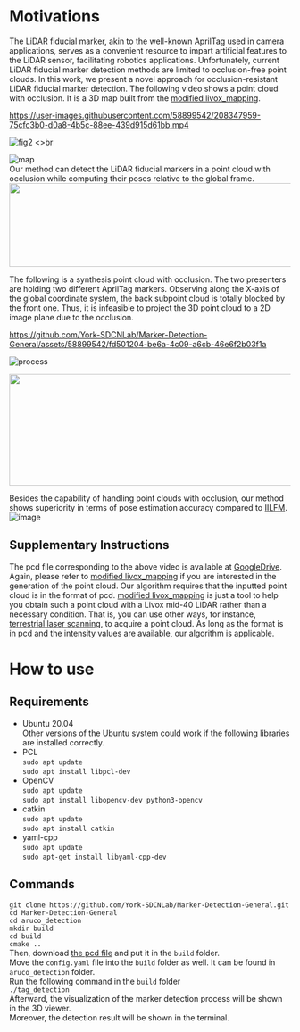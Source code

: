 # Motivations

The LiDAR fiducial marker, akin to the well-known AprilTag used in camera applications, serves as a convenient resource to impart artificial features to the LiDAR sensor, facilitating robotics applications. Unfortunately, current LiDAR fiducial marker detection methods are limited to occlusion-free point clouds. In this work, we present a novel approach for occlusion-resistant LiDAR fiducial marker detection. The following video shows a point cloud with occlusion. It is a 3D map built from the [modified livox_mapping](https://github.com/York-SDCNLab/Modified_livox_mapping).

https://user-images.githubusercontent.com/58899542/208347959-75cfc3b0-d0a8-4b5c-88ee-439d915d61bb.mp4

![fig2](https://user-images.githubusercontent.com/58899542/208348146-82e93a1e-757a-4ea0-962f-7ffd3358bc39.png) <>br

![map](https://user-images.githubusercontent.com/58899542/208348093-d83933a1-097c-4a9b-ae4f-bea9daf40377.png)<br>
Our method can detect the LiDAR fiducial markers in a point cloud with occlusion while computing their poses relative to the global frame. <br>
<img width="600" height="150" src="https://github.com/York-SDCNLab/Marker-Detection-General/assets/58899542/b319bf13-b622-4044-adf9-1fddca7d6c25"/> <br>

The following is a synthesis point cloud with occlusion. The two presenters are holding two different AprilTag markers. Observing along the X-axis of the global coordinate system, the back subpoint cloud is totally blocked by the front one. Thus, it is infeasible to project the 3D point cloud to a 2D image plane due to the occlusion.


https://github.com/York-SDCNLab/Marker-Detection-General/assets/58899542/fd501204-be6a-4c09-a6cb-46e6f2b03f1a



![process](https://github.com/York-SDCNLab/Marker-Detection-General/assets/58899542/da0baa0f-f278-4296-a7e2-6d8804038a32)


<img width="600" height="200" src="https://github.com/York-SDCNLab/Marker-Detection-General/assets/58899542/6a8cd9db-1264-4df1-bfe4-e981d8991176"/> <br>

Besides the capability of handling point clouds with occlusion, our method shows superiority in terms of pose estimation accuracy compared to [IILFM](https://github.com/York-SDCNLab/IILFM).
![image](https://github.com/York-SDCNLab/Marker-Detection-General/assets/58899542/5fa06a1b-a7af-40f2-9478-b67543dfbe02)

## Supplementary Instructions
The pcd file corresponding to the above video is available at [GoogleDrive](https://drive.google.com/file/d/1Ky2VkhjBpM8Guu6jKD_OapUoRiTiqcfk/view?usp=sharing). Again, please refer to [modified livox_mapping](https://github.com/York-SDCNLab/Modified_livox_mapping) if you are interested in the generation of the point cloud. Our algorithm requires that the inputted point cloud is in the format of pcd. [modified livox_mapping](https://github.com/York-SDCNLab/Modified_livox_mapping) is just a tool to help you obtain such a point cloud with a Livox mid-40 LiDAR rather than a necessary condition. That is, you can use other ways, for instance, [terrestrial laser scanning](https://www.youtube.com/watch?v=4-Cxoyb9N_c&t=291s), to acquire a point cloud. As long as the format is in pcd and the intensity values are available, our algorithm is applicable.

# How to use
## Requirements
* Ubuntu 20.04 <br>
Other versions of the Ubuntu system could work if the following libraries are installed correctly.<br>
* PCL <br>
``sudo apt update``<br>
``sudo apt install libpcl-dev``<br>
* OpenCV <br>
``sudo apt update``<br>
``sudo apt install libopencv-dev python3-opencv``<br>
* catkin<br>
``sudo apt update``<br>
``sudo apt install catkin``<br>
* yaml-cpp <br>
``sudo apt update``<br>
``sudo apt-get install libyaml-cpp-dev``<br>

## Commands
```git clone https://github.com/York-SDCNLab/Marker-Detection-General.git```<br>
```cd Marker-Detection-General```<br>
```cd aruco_detection```<br>
```mkdir build```<br>
```cd build```<br>
```cmake ..```<br>
Then, download [the pcd file](https://drive.google.com/file/d/1Ky2VkhjBpM8Guu6jKD_OapUoRiTiqcfk/view?usp=sharing) and put it in the ```build``` folder. <br>
Move the ```config.yaml``` file into the ```build``` folder as well. It can be found in ```aruco_detection``` folder.<br>
Run the following command in the ```build``` folder<br>
```./tag_detection```<br>
Afterward, the visualization of the marker detection process will be shown in the 3D viewer.<br>
Moreover, the detection result will be shown in the terminal.<br>








